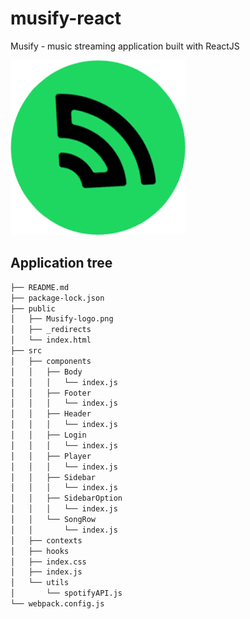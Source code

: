# musify-react
Musify - music streaming application built with ReactJS

![Musify logo](https://github.com/moisestech/musify-react/blob/master/public/Musify-logo.png)

## Application tree
``` bash
├── README.md
├── package-lock.json
├── public
│   ├── Musify-logo.png
│   ├── _redirects
│   └── index.html
├── src
│   ├── components
│   │   ├── Body
│   │   │   └── index.js
│   │   ├── Footer
│   │   │   └── index.js
│   │   ├── Header
│   │   │   └── index.js
│   │   ├── Login
│   │   │   └── index.js
│   │   ├── Player
│   │   │   └── index.js
│   │   ├── Sidebar
│   │   │   └── index.js
│   │   ├── SidebarOption
│   │   │   └── index.js
│   │   └── SongRow
│   │       └── index.js
│   ├── contexts
│   ├── hooks
│   ├── index.css
│   ├── index.js
│   └── utils
│       └── spotifyAPI.js
└── webpack.config.js
```
